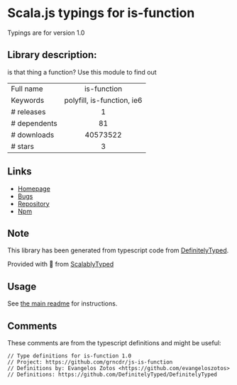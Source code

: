 
# Scala.js typings for is-function

Typings are for version 1.0

## Library description:
is that thing a function? Use this module to find out

|                    |                 |
| ------------------ | :-------------: |
| Full name          | is-function |
| Keywords           | polyfill, is-function, ie6 |
| # releases         | 1 |
| # dependents       | 81 |
| # downloads        | 40573522 |
| # stars            | 3 |

## Links
- [Homepage](https://github.com/grncdr/js-is-function)
- [Bugs](https://github.com/grncdr/js-is-function/issues)
- [Repository](https://github.com/grncdr/js-is-function)
- [Npm](https://www.npmjs.com/package/is-function)
    


## Note
This library has been generated from typescript code from [DefinitelyTyped](https://definitelytyped.org).

Provided with :purple_heart: from [ScalablyTyped](https://github.com/oyvindberg/ScalablyTyped)

## Usage
See [the main readme](../../readme.md) for instructions.

## Comments

These comments are from the typescript definitions and might be useful:
```
// Type definitions for is-function 1.0
// Project: https://github.com/grncdr/js-is-function
// Definitions by: Evangelos Zotos <https://github.com/evangeloszotos>
// Definitions: https://github.com/DefinitelyTyped/DefinitelyTyped

```

